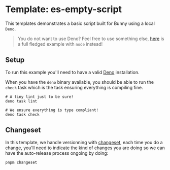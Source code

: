 # Template: es-empty-script

This templates demonstrates a basic script built for Bunny using a local `Deno`.

> You do not want to use Deno? Feel free to use something else, [here](https://bunny.net) is a full
> fledged example with `node` instead!

## Setup

To run this example you'll need to have a valid
[Deno](https://docs.deno.com/runtime/manual/getting_started/installation/) installation.

When you have the `deno` binary available, you should be able to run the `check`
task which is the task ensuring everything is compiling fine.

```
# A tiny lint just to be sure!
deno task lint

# We ensure everything is type compliant!
deno task check
```

## Changeset

In this template, we handle versionning with [changeset](https://github.com/changesets/changesets), 
each time you do a change, you'll need to indicate the kind of changes you are 
doing so we can have the auto-release process ongoing by doing:

```
pnpm changeset
```
